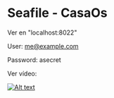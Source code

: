 # Seafile - CasaOs

Ver en "localhost:8022"

User: me@example.com

Password: asecret

Ver vídeo:

[![Alt text](https://img.youtube.com/vi/tOgtTogspeM/0.jpg)](https://www.youtube.com/watch?v=tOgtTogspeM)
